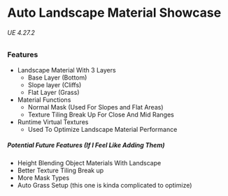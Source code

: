 # Auto Landscape Material Showcase
###### UE 4.27.2

### Features
- Landscape Material With 3 Layers
	- Base Layer (Bottom)
	- Slope layer (Cliffs)
	- Flat Layer (Grass)
- Material Functions
	- Normal Mask (Used For Slopes and Flat Areas)
	- Texture Tiling Break Up For Close And Mid Ranges
- Runtime Virtual Textures
	- Used To Optimize Landscape Material Performance

##### Potential Future Features (If I Feel Like Adding Them)
- Height Blending Object Materials With Landscape
- Better Texture Tiling Break up
- More Mask Types
- Auto Grass Setup (this one is kinda complicated to optimize)